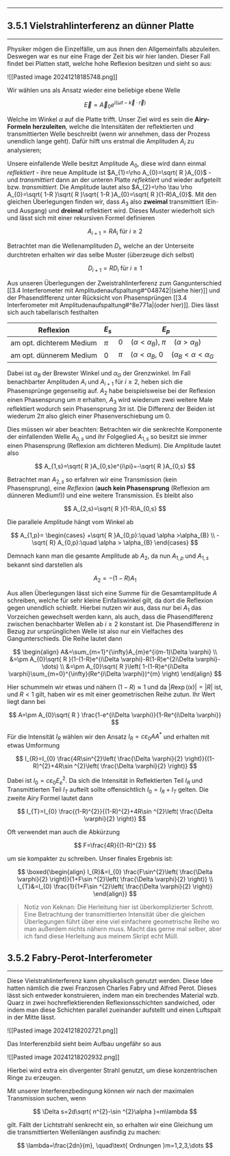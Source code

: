 ***

## 3.5.1 Vielstrahlinterferenz an dünner Platte
***

Physiker mögen die Einzelfälle, um aus ihnen den Allgemeinfalls abzuleiten. Deswegen war es nur eine Frage der Zeit bis wir hier landen. Dieser Fall findet bei Platten statt, welche hohe Reflexion besitzen und sieht so aus:

![[Pasted image 20241218185748.png]]

Wir wählen uns als Ansatz wieder eine beliebige ebene Welle

$$
\vec{E}=\vec{A}_{0}e^{i(\omega t-\vec{k}\cdot \vec{r})}
$$

Welche im Winkel $\alpha$ auf die Platte trifft. Unser Ziel wird es sein die **Airy-Formeln herzuleiten**, welche die Intensitäten der reflektierten und transmittierten Welle beschreibt (wenn wir annehmen, dass der Prozess unendlich lange geht). Dafür hilft uns erstmal die Amplituden $A_{i}$ zu analysieren;

Unsere einfallende Welle besitzt Amplitude $A_{0}$, diese wird dann einmal *reflektiert* - ihre neue Amplitude ist $A_{1}=\rho A_{0}=\sqrt{ R }A_{0}$ - und *transmittiert* dann an der unteren Platte *reflektiert* und wieder aufgeteilt bzw. *transmittiert*. Die Amplitude lautet also $A_{2}=\rho \tau \rho A_{0}=\sqrt{ 1-R }\sqrt{ R }\sqrt{ 1-R }A_{0}=\sqrt{ R }(1-R)A_{0}$. Mit den gleichen Überlegungen finden wir, dass $A_{3}$ also **zweimal** transmittiert (Ein- und Ausgang) und **dreimal** reflektiert wird. Dieses Muster wiederholt sich und lässt sich mit einer rekursiven Formel definieren

$$
A_{i+1}=RA_{i}\text{ für }i\geq 2
$$

Betrachtet man die Wellenamplituden $D_{i}$, welche an der Unterseite durchtreten erhalten wir das selbe Muster (überzeuge dich selbst)

$$
D_{i+1}=RD_{i}\text{ für }i\geq 1
$$

Aus unseren Überlegungen der Zweistrahlinterferenz zum Gangunterschied [[3.4 Interferometer mit Amplitudenaufspaltung#^048742|(siehe hier)]]  und der Phasendifferenz unter Rücksicht von Phasensprüngen [[3.4 Interferometer mit Amplitudenaufspaltung#^8e771a|(oder hier)]]. Dies lässt sich auch tabellarisch festhalten

| Reflexion                | $E_{s}$ | $E_{p}$                                                               |
| ------------------------ | ------- | --------------------------------------------------------------------- |
| am opt. dichterem Medium | $\pi$   | $0\quad (\alpha<\alpha_{B})$, $\pi\quad (\alpha>\alpha_{B})$          |
| am opt. dünnerem Medium  | $0$     | $\pi\quad (\alpha<\alpha_{B}$, $0\quad (\alpha_{B}<\alpha<\alpha_{G}$ |

Dabei ist $\alpha_{B}$ der Brewster Winkel und $\alpha_{G}$ der Grenzwinkel. Im Fall benachbarter Amplituden $A_{i}$ und $A_{i+1}$ für $i\geq 2$, heben sich die Phasensprünge gegenseitig auf. $A_{2}$ habe beispielsweise bei der Reflexion einen Phasensprung um $\pi$ erhalten, $A_{3}$ wird wiederum zwei weitere Male reflektiert wodurch sein Phasensprung $3\pi$ ist. Die Differenz der Beiden ist wiederum $2\pi$ also gleich einer Phasenverschiebung um $0$.

Dies müssen wir aber beachten: Betrachten wir die senkrechte Komponente der einfallenden Welle $A_{0,s}$ und ihr Folgeglied $A_{1,s}$ so besitzt sie immer einen Phasensprung (Reflexion am dichteren Medium). Die Amplitude lautet also

$$
A_{1,s}=\sqrt{ R }A_{0,s}e^{i\pi}=-\sqrt{ R }A_{0,s}
$$

Betrachtet man $A_{2,s}$ so erfahren wir eine Transmission (kein Phasensprung), eine *Reflexion* (**auch kein Phasensprung** (Reflexion am dünneren Medium!)) und eine weitere Transmission. Es bleibt also

$$
A_{2,s}=\sqrt{ R }(1-R)A_{0,s}
$$

Die parallele Amplitude hängt vom Winkel ab

$$
A_{1,p}=
\begin{cases}
+\sqrt{ R }A_{0,p}:\quad \alpha >\alpha_{B} \\
-\sqrt{ R} A_{0,p}:\quad \alpha > \alpha_{B}
\end{cases}
$$

Demnach kann man die gesamte Amplitude ab $A_{2}$, da nun $A_{1,p}\text{ und }A_{1,s}$ bekannt sind darstellen als

$$
A_{2}=-(1-R)A_{1}
$$

Aus allen Überlegungen lässt sich eine Summe für die Gesamtamplitude $A$ schreiben, welche für sehr kleine Einfallswinkel gilt, da dort die Reflexion gegen unendlich schießt. Hierbei nutzen wir aus, dass nur bei $A_{1}$ das Vorzeichen gewechselt werden kann, als auch, dass die Phasendifferenz zwischen benachbarter Wellen ab $i\geq 2$ konstant ist. Die Phasendifferenz in Bezug zur ursprünglichen Welle ist also nur ein Vielfaches des Gangunterschieds. Die Reihe lautet dann
 
$$
\begin{align}
A&=\sum_{m=1}^{\infty}A_{m}e^{i(m-1)\Delta \varphi} \\
&=\pm A_{0}\sqrt{ R }(1-(1-R)e^{i\Delta \varphi}-R(1-R)e^{2i\Delta \varphi}-\dots) \\
&=\pm A_{0}\sqrt{ R }\left( 1-(1-R)e^{i\Delta \varphi}\sum_{m=0}^{\infty}(Re^{i\Delta \varphi})^{m} \right)
\end{align}
$$



Hier schummeln wir etwas und nähern $(1-R) \approx 1$ und da $|R \exp(ix)|=|R|$ ist, und $R< 1$ gilt, haben wir es mit einer geometrischen Reihe zutun. Ihr Wert liegt dann bei

$$
A=\pm A_{0}\sqrt{ R } \frac{1-e^{i\Delta \varphi}}{1-Re^{i\Delta \varphi}}
$$

Für die Intensität $I_{R}$ wählen wir den Ansatz $I_{R}=c\varepsilon_{0}AA^{*}$ und erhalten mit etwas Umformung

$$
I_{R}=I_{0} \frac{4R\sin^{2}\left( \frac{\Delta \varphi}{2} \right)}{(1-R)^{2}+4R\sin ^{2}\left( \frac{\Delta \varphi}{2} \right)}
$$

Dabei ist $I_{0}=c\varepsilon_{0}E_{e}^{2}$. Da sich die Intensität in Reflektierten Teil $I_{R}$ und Transmittierten Teil $I_{T}$ aufteilt sollte offensichtlich $I_{0}=I_{R}+I_{T}$ gelten. Die zweite Airy Formel lautet dann

$$
I_{T}=I_{0} \frac{(1-R)^{2}}{(1-R)^{2}+4R\sin ^{2}\left( \frac{\Delta \varphi}{2} \right)}
$$

Oft verwendet man auch die Abkürzung

$$
F=\frac{4R}{(1-R)^{2}}
$$

um sie kompakter zu schreiben. Unser finales Ergebnis ist:

$$
\boxed{\begin{align}
I_{R}&=I_{0} \frac{F\sin^{2}\left( \frac{\Delta \varphi}{2} \right)}{1+F\sin ^{2}\left( \frac{\Delta \varphi}{2} \right)} \\
I_{T}&=I_{0} \frac{1}{1+F\sin ^{2}\left( \frac{\Delta \varphi}{2} \right)}
\end{align}}
$$

> Notiz von Keknan: Die Herleitung hier ist überkomplizierter Schrott. Eine Betrachtung der transmittierten Intensität über die gleichen Überlegungen führt über eine viel einfachere geometrische Reihe wo man außerdem nichts nähern muss. Macht das gerne mal selber, aber ich fand diese Herleitung aus meinem Skript echt Müll.


## 3.5.2 Fabry-Perot-Interferometer
***

Diese Vielstrahlinterferenz kann physikalisch genutzt werden. Diese Idee hatten nämlich die zwei Franzosen Charles Fabry und Alfred Perot. Dieses lässt sich entweder konstruieren, indem man ein brechendes Material wzb. Quarz in zwei hochreflektierenden Reflexionsschichten sandwiched, oder indem man diese Schichten parallel zueinander aufstellt und einen Luftspalt in der Mitte lässt.

![[Pasted image 20241218202721.png]]

Das Interferenzbild sieht beim Aufbau ungefähr so aus

![[Pasted image 20241218202932.png]]

Hierbei wird extra ein divergenter Strahl genutzt, um diese konzentrischen Ringe zu erzeugen.

Mit unserer Interferenzbedingung können wir nach der maximalen Transmission suchen, wenn

$$
\Delta s=2d\sqrt{ n^{2}-\sin ^{2}\alpha }=m\lambda
$$

gilt. Fällt der Lichtstrahl senkrecht ein, so erhalten wir eine Gleichung um die transmittierten Wellenlängen ausfindig zu machen:

$$
\lambda=\frac{2dn}{m}, \quad\text{ Ordnungen }m=1,2,3,\dots
$$

